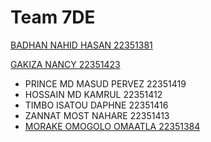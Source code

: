 # Team 7DE
[BADHAN NAHID HASAN 22351381](https://nahidbadhon.github.io/badhonspage/)

[GAKIZA NANCY 22351423]( https://nanagak.github.io/)      
* PRINCE MD MASUD PERVEZ 22351419
* HOSSAIN MD KAMRUL      22351412
* TIMBO ISATOU DAPHNE    22351416
* ZANNAT MOST NAHARE     22351413      
* [MORAKE OMOGOLO OMAATLA 22351384](https://lilymorake.github.io/)
